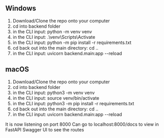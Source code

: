 Windows
----------
1. Download/Clone the repo onto your computer
2. cd into backend folder
3. in the CLI input: python -m venv venv 
4. in the CLI input: .\venv\Scripts\Activate
5. in the CLI input: python -m pip install -r requirements.txt 
6. cd back out into the main directory: cd ..
7. in the CLI input: uvicorn backend.main:app --reload

macOS
---------
1. Download/Clone the repo onto your computer
2. cd into backend folder
3. in the CLI input: python3 -m venv venv 
4. in the CLI input:  source venv/bin/activate 
5. in the CLI input: python3 -m pip install -r requirements.txt 
6. cd back out into the main directory: cd ..
7. in the CLI input: uvicorn backend.main:app --reload

It is now listening on port 8000
Can go to localhost:8000/docs to view in FastAPI Swagger UI to see the routes
